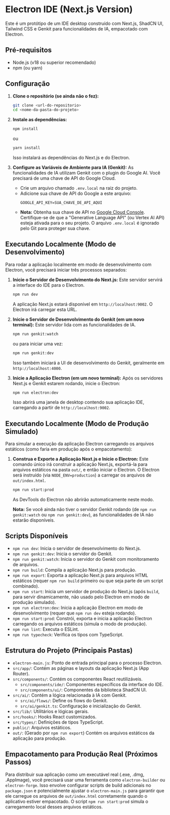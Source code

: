 # Electron IDE (Next.js Version)

Este é um protótipo de um IDE desktop construído com Next.js, ShadCN UI, Tailwind CSS e Genkit para funcionalidades de IA, empacotado com Electron.

## Pré-requisitos

- Node.js (v18 ou superior recomendado)
- npm (ou yarn)

## Configuração

1.  **Clone o repositório (se ainda não o fez):**
    ```bash
    git clone <url-do-repositorio>
    cd <nome-da-pasta-do-projeto>
    ```

2.  **Instale as dependências:**
    ```bash
    npm install
    ```
    ou
    ```bash
    yarn install
    ```
    Isso instalará as dependências do Next.js e do Electron.

3.  **Configure as Variáveis de Ambiente para IA (Genkit):**
    As funcionalidades de IA utilizam Genkit com o plugin do Google AI. Você precisará de uma chave de API do Google Cloud.

    *   Crie um arquivo chamado `.env.local` na raiz do projeto.
    *   Adicione sua chave de API do Google a este arquivo:
        ```env
        GOOGLE_API_KEY=SUA_CHAVE_DE_API_AQUI
        ```
    *   **Nota:** Obtenha sua chave de API no [Google Cloud Console](https://console.cloud.google.com/). Certifique-se de que a "Generative Language API" (ou Vertex AI API) esteja ativada para o seu projeto. O arquivo `.env.local` é ignorado pelo Git para proteger sua chave.

## Executando Localmente (Modo de Desenvolvimento)

Para rodar a aplicação localmente em modo de desenvolvimento com Electron, você precisará iniciar três processos separados:

1.  **Inicie o Servidor de Desenvolvimento do Next.js:**
    Este servidor servirá a interface do IDE para o Electron.
    ```bash
    npm run dev
    ```
    A aplicação Next.js estará disponível em `http://localhost:9002`. O Electron irá carregar esta URL.

2.  **Inicie o Servidor de Desenvolvimento do Genkit (em um novo terminal):**
    Este servidor lida com as funcionalidades de IA.
    ```bash
    npm run genkit:watch
    ```
    ou para iniciar uma vez:
    ```bash
    npm run genkit:dev
    ```
    Isso também iniciará a UI de desenvolvimento do Genkit, geralmente em `http://localhost:4000`.

3.  **Inicie a Aplicação Electron (em um novo terminal):**
    Após os servidores Next.js e Genkit estarem rodando, inicie o Electron:
    ```bash
    npm run electron:dev
    ```
    Isso abrirá uma janela de desktop contendo sua aplicação IDE, carregando a partir de `http://localhost:9002`.

## Executando Localmente (Modo de Produção Simulado)

Para simular a execução da aplicação Electron carregando os arquivos estáticos (como faria em produção após o empacotamento):

1.  **Construa e Exporte a Aplicação Next.js e Inicie o Electron:**
    Este comando único irá construir a aplicação Next.js, exportá-la para arquivos estáticos na pasta `out/`, e então iniciar o Electron. O Electron será instruído (via `NODE_ENV=production`) a carregar os arquivos de `out/index.html`.
    ```bash
    npm run start:prod
    ```
    As DevTools do Electron não abrirão automaticamente neste modo.

    **Nota:** Se você ainda não tiver o servidor Genkit rodando (de `npm run genkit:watch` ou `npm run genkit:dev`), as funcionalidades de IA não estarão disponíveis.

## Scripts Disponíveis

- `npm run dev`: Inicia o servidor de desenvolvimento do Next.js.
- `npm run genkit:dev`: Inicia o servidor do Genkit.
- `npm run genkit:watch`: Inicia o servidor do Genkit com monitoramento de arquivos.
- `npm run build`: Compila a aplicação Next.js para produção.
- `npm run export`: Exporta a aplicação Next.js para arquivos HTML estáticos (requer `npm run build` primeiro ou que seja parte de um script combinado).
- `npm run start`: Inicia um servidor de produção do Next.js (após `build`, para servir dinamicamente, não usado pelo Electron em modo de produção simulado).
- `npm run electron:dev`: Inicia a aplicação Electron em modo de desenvolvimento (requer que `npm run dev` esteja rodando).
- `npm run start:prod`: Constrói, exporta e inicia a aplicação Electron carregando os arquivos estáticos (simula o modo de produção).
- `npm run lint`: Executa o ESLint.
- `npm run typecheck`: Verifica os tipos com TypeScript.

## Estrutura do Projeto (Principais Pastas)

- `electron-main.js`: Ponto de entrada principal para o processo Electron.
- `src/app/`: Contém as páginas e layouts da aplicação Next.js (App Router).
- `src/components/`: Contém os componentes React reutilizáveis.
  - `src/components/ide/`: Componentes específicos da interface do IDE.
  - `src/components/ui/`: Componentes da biblioteca ShadCN UI.
- `src/ai/`: Contém a lógica relacionada à IA com Genkit.
  - `src/ai/flows/`: Define os flows do Genkit.
  - `src/ai/genkit.ts`: Configuração e inicialização do Genkit.
- `src/lib/`: Utilitários e lógicas gerais.
- `src/hooks/`: Hooks React customizados.
- `src/types/`: Definições de tipos TypeScript.
- `public/`: Arquivos estáticos.
- `out/`: (Gerado por `npm run export`) Contém os arquivos estáticos da aplicação para produção.

## Empacotamento para Produção Real (Próximos Passos)

Para distribuir sua aplicação como um executável real (.exe, .dmg, .AppImage), você precisará usar uma ferramenta como `electron-builder` ou `electron-forge`. Isso envolve configurar scripts de build adicionais no `package.json` e potencialmente ajustar o `electron-main.js` para garantir que ele carregue os arquivos de `out/index.html` corretamente quando o aplicativo estiver empacotado. O script `npm run start:prod` simula o carregamento local desses arquivos estáticos.
